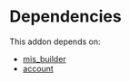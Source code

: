 # Dependencies

This addon depends on:

- [mis_builder](../../odoo-bringout-oca-mis-builder-mis_builder)
- [account](../../odoo-bringout-oca-ocb-account)
